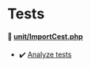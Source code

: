 # Tests

#### 📎 [unit/ImportCest.php](https://github.com/testomatio/php-list-tests/tree/master/tests/unit/ImportCest.php)
  - ✔️  [Analyze tests](https://github.com/testomatio/php-list-tests/tree/master/tests/unit/ImportCest.php#L6) 
